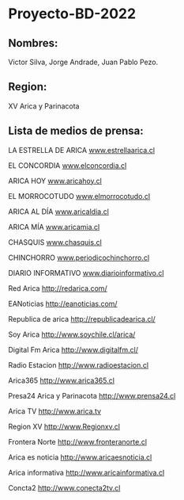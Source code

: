 # Proyecto-BD-2022
## Nombres:
Victor Silva, Jorge Andrade, Juan Pablo Pezo.
## Region: 
XV Arica y Parinacota
## Lista de medios de prensa:
LA ESTRELLA DE ARICA 
www.estrellaarica.cl

EL CONCORDIA
www.elconcordia.cl

ARICA HOY
www.aricahoy.cl

EL MORROCOTUDO
www.elmorrocotudo.cl

ARICA AL DÍA
www.aricaldia.cl

ARICA MÍA
www.aricamia.cl

CHASQUIS 
www.chasquis.cl

CHINCHORRO
www.periodicochinchorro.cl

DIARIO INFORMATIVO
www.diarioinformativo.cl

Red Arica 
http://redarica.com/

EANoticias 
http://eanoticias.com/

Republica de arica 
http://republicadearica.cl/

Soy Arica
http://www.soychile.cl/arica/

Digital Fm Arica
http://www.digitalfm.cl/

Radio Estacion
http://www.radioestacion.cl

Arica365
http://www.arica365.cl

Presa24 Arica y Parinacota
http://www.prensa24.cl

Arica TV
http://www.arica.tv

Region XV
http://www.Regionxv.cl

Frontera Norte
http://www.fronteranorte.cl

Arica es noticia
http://www.aricaesnoticia.cl

Arica informativa
http://www.aricainformativa.cl

Concta2
http://www.conecta2tv.cl


